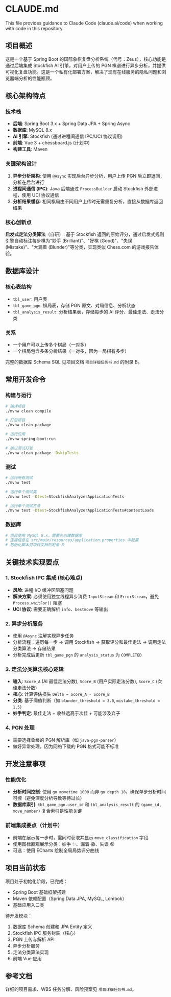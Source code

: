 # CLAUDE.md

This file provides guidance to Claude Code (claude.ai/code) when working with code in this repository.

## 项目概述

这是一个基于 Spring Boot 的国际象棋复盘分析系统（代号：Zeus），核心功能是通过后端集成 Stockfish AI 引擎，对用户上传的 PGN 棋谱进行异步分析，并提供可视化复盘功能。这是一个私有化部署方案，解决了现有在线服务的隐私问题和浏览器端分析的性能瓶颈。

## 核心架构特点

### 技术栈
- **后端**: Spring Boot 3.x + Spring Data JPA + Spring Async
- **数据库**: MySQL 8.x
- **AI 引擎**: Stockfish (通过进程间通信 IPC/UCI 协议调用)
- **前端**: Vue 3 + chessboard.js (计划中)
- **构建工具**: Maven

### 关键架构设计
1. **异步分析架构**: 使用 `@Async` 实现后台异步分析，用户上传 PGN 后立即返回，分析在后台进行
2. **进程间通信 (IPC)**: Java 后端通过 `ProcessBuilder` 启动 Stockfish 外部进程，使用 UCI 协议通信
3. **分析结果缓存**: 相同棋局由不同用户上传时无需重复分析，直接从数据库返回结果

### 核心创新点
**启发式走法分类算法**（自研）: 基于 Stockfish 返回的原始评分，通过启发式规则引擎自动标注每步棋为"妙手 (Brilliant)"、"好棋 (Good)"、"失误 (Mistake)"、"大漏着 (Blunder)"等分类，实现类似 Chess.com 的游戏报告体验。

## 数据库设计

### 核心表结构
- `tbl_user`: 用户表
- `tbl_game_pgn`: 棋局表，存储 PGN 原文、对局信息、分析状态
- `tbl_analysis_result`: 分析结果表，存储每步的 AI 评分、最佳走法、走法分类

### 关系
- 一个用户可以上传多个棋局（一对多）
- 一个棋局包含多条分析结果（一对多，因为一局棋有多步）

完整的数据库 Schema SQL 见项目文档 `项目详细任务书.md` 的附录 B。

## 常用开发命令

### 构建与运行
```bash
# 编译项目
./mvnw clean compile

# 打包项目
./mvnw clean package

# 运行应用
./mvnw spring-boot:run

# 跳过测试打包
./mvnw clean package -DskipTests
```

### 测试
```bash
# 运行所有测试
./mvnw test

# 运行单个测试类
./mvnw test -Dtest=StockfishAnalyzerApplicationTests

# 运行单个测试方法
./mvnw test -Dtest=StockfishAnalyzerApplicationTests#contextLoads
```

### 数据库
```bash
# 项目使用 MySQL 8.x，需要先创建数据库
# 连接信息在 src/main/resources/application.properties 中配置
# 初始化脚本见项目文档的附录 B
```

## 关键技术实现要点

### 1. Stockfish IPC 集成 (核心难点)
- **风险**: 进程 I/O 缓冲区阻塞问题
- **解决方案**: 必须使用独立线程异步消费 `InputStream` 和 `ErrorStream`，避免 `Process.waitFor()` 阻塞
- **UCI 协议**: 需要正确解析 `info`、`bestmove` 等输出

### 2. 异步分析服务
- 使用 `@Async` 注解实现异步任务
- 分析流程：遍历每一步 → 调用 Stockfish → 获取评分和最佳走法 → 调用走法分类算法 → 存储结果
- 分析完成后更新 `tbl_game_pgn` 的 `analysis_status` 为 `COMPLETED`

### 3. 走法分类算法核心逻辑
- **输入**: `Score_A` (AI 最佳走法分数), `Score_B` (用户实际走法分数), `Score_C` (次佳走法分数)
- **核心**: 计算评估损失 `Delta = Score_A - Score_B`
- **分类**: 基于阈值判断（如 `blunder_threshold = 3.0`, `mistake_threshold = 1.5`）
- **妙手判定**: 最佳走法 + 收益远高于次佳 + 可能涉及弃子

### 4. PGN 处理
- 需要选择鲁棒的 PGN 解析库（如 `java-pgn-parser`）
- 做好异常处理，因为网络下载的 PGN 格式可能不标准

## 开发注意事项

### 性能优化
- **分析时间控制**: 使用 `go movetime 1000` 而非 `go depth 18`，确保单步分析时间可控（避免深度分析导致等待过长）
- **数据库索引**: `tbl_game_pgn.user_id` 和 `tbl_analysis_result` 的 `(game_id, move_number)` 复合索引是性能关键

### 前端集成要点（计划中）
- 前端在展示每一步时，需同时获取并显示 `move_classification` 字段
- 使用图标直观展示分类：妙手 ✨、漏着 😱、失误 😟
- 可选：使用 ECharts 绘制全局局势评分曲线

## 项目当前状态

项目处于初始化阶段，已完成：
- Spring Boot 基础框架搭建
- Maven 依赖配置（Spring Data JPA, MySQL, Lombok）
- 基础应用入口类

待开发模块：
1. 数据库 Schema 创建和 JPA Entity 定义
2. Stockfish IPC 服务封装（核心）
3. PGN 上传与解析 API
4. 异步分析服务
5. 走法分类算法实现
6. 前端 Vue 应用

## 参考文档

详细的项目需求、WBS 任务分解、风险预案见 `项目详细任务书.md`。
